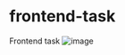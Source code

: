# frontend-task
Frontend task
![image](https://github.com/user-attachments/assets/fc3bc7b6-8ced-4063-9103-90ea3bcc41f3)

